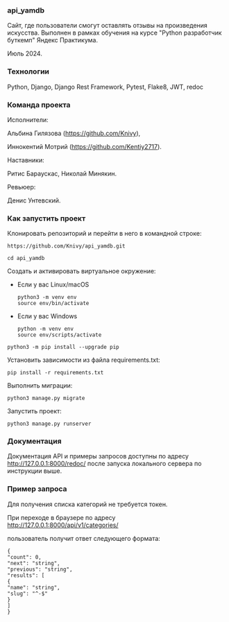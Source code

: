 ### api_yamdb
Сайт, где пользователи смогут оставлять отзывы на произведения искусства.
Выполнен в рамках обучения на курсе "Python разработчик буткемп" Яндекс Практикума.

Июль 2024.

### Технологии

Python, Django, Django Rest Framework, Pytest, Flake8, JWT, redoc

### Команда проекта

Исполнители:

Альбина Гилязова (https://github.com/Knivy), 

Иннокентий Мотрий (https://github.com/Kentiy2717).

Наставники:

Ритис Бараускас, Николай Минякин. 

Ревьюер:

Денис Унтевский.

### Как запустить проект

Клонировать репозиторий и перейти в него в командной строке:

```
https://github.com/Knivy/api_yamdb.git
```

```
cd api_yamdb
```

Cоздать и активировать виртуальное окружение:

* Если у вас Linux/macOS

    ```
    python3 -m venv env
    source env/bin/activate
    ```

* Если у вас Windows

    ```
    python -m venv env
    source env/scripts/activate
    ```

```
python3 -m pip install --upgrade pip
```

Установить зависимости из файла requirements.txt:

```
pip install -r requirements.txt
```

Выполнить миграции:

```
python3 manage.py migrate
```

Запустить проект:

```
python3 manage.py runserver
```

### Документация

Документация API и примеры запросов доступны по адресу http://127.0.0.1:8000/redoc/ после запуска локального сервера по инструкции выше.

### Пример запроса

Для получения списка категорий не требуется токен. 

При переходе в браузере по адресу http://127.0.0.1:8000/api/v1/categories/

пользователь получит ответ следующего формата:

```
{
"count": 0,
"next": "string",
"previous": "string",
"results": [
{
"name": "string",
"slug": "^-$"
}
]
}
```